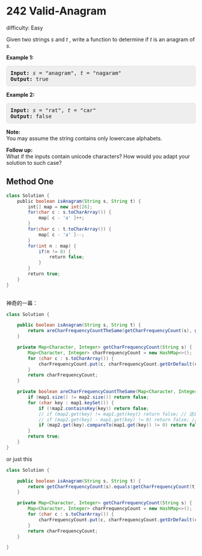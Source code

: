 # 242 Valid-Anagram

difficulty: Easy

<style>
        section pre{
          background-color: #eee;
          border: 1px solid #ddd;
          padding:10px;
          border-radius: 5px;
        }
      </style>
<section>
<div><p>Given two strings <em>s</em> and <em>t&nbsp;</em>, write a function to determine if <em>t</em> is an anagram of <em>s</em>.</p>
<p><b>Example 1:</b></p>
<pre><b>Input:</b> <em>s</em> = "anagram", <em>t</em> = "nagaram"
<b>Output:</b> true
</pre>
<p><b>Example 2:</b></p>
<pre><b>Input:</b> <em>s</em> = "rat", <em>t</em> = "car"
<b>Output: </b>false
</pre>
<p><strong>Note:</strong><br>
You may assume the string contains only lowercase alphabets.</p>
<p><strong>Follow up:</strong><br>
What if the inputs contain unicode characters? How would you adapt your solution to such case?</p>
</div></section>
 
 ## Method One 
 
``` Java
class Solution {
    public boolean isAnagram(String s, String t) {
        int[] map = new int[26];
        for(char c : s.toCharArray()) {
            map[ c - 'a' ]++;
        }
        for(char c : t.toCharArray()) {
            map[ c - 'a' ]--;
        }
        for(int n : map) {
            if(n != 0) {
                return false;
            }
        }
        return true;
    }
}
​
```


神奇的一幕：

```java
class Solution {

    public boolean isAnagram(String s, String t) {
        return areCharFrequencyCountTheSame(getCharFrequencyCount(s), getCharFrequencyCount(t));
    }

    private Map<Character, Integer> getCharFrequencyCount(String s) {
        Map<Character, Integer> charFrequencyCount = new HashMap<>();
        for (char c : s.toCharArray()) {
            charFrequencyCount.put(c, charFrequencyCount.getOrDefault(c, 0) + 1);
        }
        return charFrequencyCount;
    }

    private boolean areCharFrequencyCountTheSame(Map<Character, Integer> map1, Map<Character, Integer> map2) {
        if (map1.size() != map2.size()) return false;
        for (char key : map1.keySet()) {
            if (!map2.containsKey(key)) return false;
            // if (map2.get(key) != map1.get(key)) return false; // 这是错误的
            // if (map2.get(key) - map1.get(key) != 0) return false; // 这是正确的 因为 - 把 Integer unbox了。所以avoid use != 比较 Integer.
            if (map2.get(key).compareTo(map1.get(key)) != 0) return false; // Best practice
        }
        return true;
    }
}
```


or just this

```java
class Solution {

    public boolean isAnagram(String s, String t) {
        return getCharFrequencyCount(s).equals(getCharFrequencyCount(t));
    }

    private Map<Character, Integer> getCharFrequencyCount(String s) {
        Map<Character, Integer> charFrequencyCount = new HashMap<>();
        for (char c : s.toCharArray()) {
            charFrequencyCount.put(c, charFrequencyCount.getOrDefault(c, 0) + 1);
        }
        return charFrequencyCount;
    }

}
```